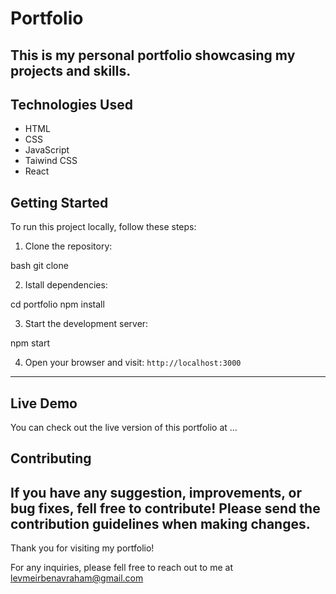 # Portfolio

## This is my personal portfolio showcasing my projects and skills.

## Technologies Used

- HTML
- CSS
- JavaScript
- Taiwind CSS
- React

## Getting Started

To run this project locally, follow these steps:

1. Clone the repository:

bash
git clone <repository-url>

2. Istall dependencies:

cd portfolio
npm install

3. Start the development server:

npm start

4. Open your browser and visit: `http://localhost:3000`

---

## Live Demo

You can check out the live version of this portfolio at ...

## Contributing

## If you have any suggestion, improvements, or bug fixes, fell free to contribute! Please send the contribution guidelines when making changes.

Thank you for visiting my portfolio!

For any inquiries, please fell free to reach out to me at
levmeirbenavraham@gmail.com
